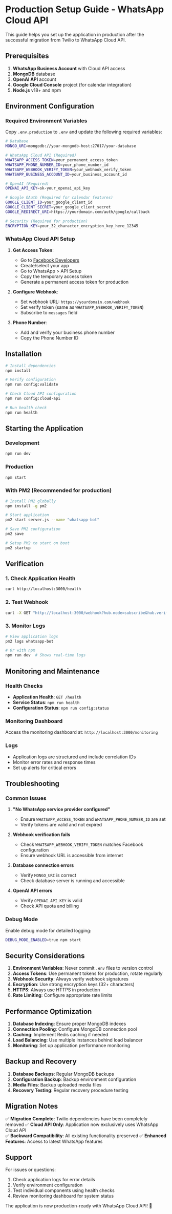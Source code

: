 # Production Setup Guide - WhatsApp Cloud API

This guide helps you set up the application in production after the successful migration from Twilio to WhatsApp Cloud API.

## Prerequisites

1. **WhatsApp Business Account** with Cloud API access
2. **MongoDB** database
3. **OpenAI API** account
4. **Google Cloud Console** project (for calendar integration)
5. **Node.js** v18+ and npm

## Environment Configuration

### Required Environment Variables

Copy `.env.production` to `.env` and update the following required variables:

```bash
# Database
MONGO_URI=mongodb://your-mongodb-host:27017/your-database

# WhatsApp Cloud API (Required)
WHATSAPP_ACCESS_TOKEN=your_permanent_access_token
WHATSAPP_PHONE_NUMBER_ID=your_phone_number_id  
WHATSAPP_WEBHOOK_VERIFY_TOKEN=your_webhook_verify_token
WHATSAPP_BUSINESS_ACCOUNT_ID=your_business_account_id

# OpenAI (Required)
OPENAI_API_KEY=sk-your_openai_api_key

# Google OAuth (Required for calendar features)
GOOGLE_CLIENT_ID=your_google_client_id
GOOGLE_CLIENT_SECRET=your_google_client_secret
GOOGLE_REDIRECT_URI=https://yourdomain.com/auth/google/callback

# Security (Required for production)
ENCRYPTION_KEY=your_32_character_encryption_key_here_12345
```

### WhatsApp Cloud API Setup

1. **Get Access Token**:
   - Go to [Facebook Developers](https://developers.facebook.com/)
   - Create/select your app
   - Go to WhatsApp > API Setup
   - Copy the temporary access token
   - Generate a permanent access token for production

2. **Configure Webhook**:
   - Set webhook URL: `https://yourdomain.com/webhook`
   - Set verify token (same as `WHATSAPP_WEBHOOK_VERIFY_TOKEN`)
   - Subscribe to `messages` field

3. **Phone Number**:
   - Add and verify your business phone number
   - Copy the Phone Number ID

## Installation

```bash
# Install dependencies
npm install

# Verify configuration
npm run config:validate

# Check Cloud API configuration
npm run config:cloud-api

# Run health check
npm run health
```

## Starting the Application

### Development
```bash
npm run dev
```

### Production
```bash
npm start
```

### With PM2 (Recommended for production)
```bash
# Install PM2 globally
npm install -g pm2

# Start application
pm2 start server.js --name "whatsapp-bot"

# Save PM2 configuration
pm2 save

# Setup PM2 to start on boot
pm2 startup
```

## Verification

### 1. Check Application Health
```bash
curl http://localhost:3000/health
```

### 2. Test Webhook
```bash
curl -X GET "http://localhost:3000/webhook?hub.mode=subscribe&hub.verify_token=your_verify_token&hub.challenge=test"
```

### 3. Monitor Logs
```bash
# View application logs
pm2 logs whatsapp-bot

# Or with npm
npm run dev  # Shows real-time logs
```

## Monitoring and Maintenance

### Health Checks
- **Application Health**: `GET /health`
- **Service Status**: `npm run health`
- **Configuration Status**: `npm run config:status`

### Monitoring Dashboard
Access the monitoring dashboard at: `http://localhost:3000/monitoring`

### Logs
- Application logs are structured and include correlation IDs
- Monitor error rates and response times
- Set up alerts for critical errors

## Troubleshooting

### Common Issues

1. **"No WhatsApp service provider configured"**
   - Ensure `WHATSAPP_ACCESS_TOKEN` and `WHATSAPP_PHONE_NUMBER_ID` are set
   - Verify tokens are valid and not expired

2. **Webhook verification fails**
   - Check `WHATSAPP_WEBHOOK_VERIFY_TOKEN` matches Facebook configuration
   - Ensure webhook URL is accessible from internet

3. **Database connection errors**
   - Verify `MONGO_URI` is correct
   - Check database server is running and accessible

4. **OpenAI API errors**
   - Verify `OPENAI_API_KEY` is valid
   - Check API quota and billing

### Debug Mode
Enable debug mode for detailed logging:
```bash
DEBUG_MODE_ENABLED=true npm start
```

## Security Considerations

1. **Environment Variables**: Never commit `.env` files to version control
2. **Access Tokens**: Use permanent tokens for production, rotate regularly
3. **Webhook Security**: Always verify webhook signatures
4. **Encryption**: Use strong encryption keys (32+ characters)
5. **HTTPS**: Always use HTTPS in production
6. **Rate Limiting**: Configure appropriate rate limits

## Performance Optimization

1. **Database Indexing**: Ensure proper MongoDB indexes
2. **Connection Pooling**: Configure MongoDB connection pool
3. **Caching**: Implement Redis caching if needed
4. **Load Balancing**: Use multiple instances behind load balancer
5. **Monitoring**: Set up application performance monitoring

## Backup and Recovery

1. **Database Backups**: Regular MongoDB backups
2. **Configuration Backup**: Backup environment configuration
3. **Media Files**: Backup uploaded media files
4. **Recovery Testing**: Regular recovery procedure testing

## Migration Notes

✅ **Migration Complete**: Twilio dependencies have been completely removed
✅ **Cloud API Only**: Application now exclusively uses WhatsApp Cloud API  
✅ **Backward Compatibility**: All existing functionality preserved
✅ **Enhanced Features**: Access to latest WhatsApp features

## Support

For issues or questions:
1. Check application logs for error details
2. Verify environment configuration
3. Test individual components using health checks
4. Review monitoring dashboard for system status

The application is now production-ready with WhatsApp Cloud API! 🚀